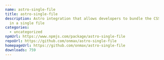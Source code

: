 ```yaml
---
name: astro-single-file
title: astro-single-file
description: Astro integration that allows developers to bundle the CSS and HTML
  in a single file
categories:
  - uncategorized
npmUrl: https://www.npmjs.com/package/astro-single-file
repoUrl: https://github.com/onmax/astro-single-file
homepageUrl: https://github.com/onmax/astro-single-file
downloads: 759
---
```

